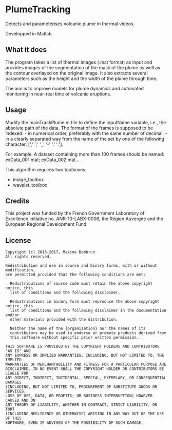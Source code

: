 # PlumeTracking

Detects and parameterises volcanic plume in thermal videos.

Developped in Matlab.

## What it does

The program takes a list of thermal images (.mat format) as input and provides images of the segmentation of the mask of the plume as well as the contour overlayed on the original image.
It also extracts several parameters such as the height and the width of the plume through time.

The aim is to improve models for plume dynamics and automated monitoring in near-real time of volcanic eruptions.



## Usage

Modify the mainTrackPlume.m file to define the inputName variable, i.e., the absolute path of the data.
The format of the frames is supposed to be indexed:
    - in numerical order, preferably with the same number of decimal. 
    - in a clearly separated way from the name of the set by one of the following character: [',' ';' '_' '-' '.' ':'].

For example:
A dataset containing more than 100 frames should be named: 
exData_001.mat; exData_002.mat...

This algorithm requires two toolboxes:
- image_toolbox
- wavelet_toolbox



## Credits

This project was funded by the French Government Laboratory of Excellence initiative no. ANR-10-LABX-0006, the Région Auvergne and the European Regional Development Fund


## License 

    Copyright (c) 2013-2017, Maxime Bombrun
    All rights reserved.

    Redistribution and use in source and binary forms, with or without modification,
    are permitted provided that the following conditions are met:

      Redistributions of source code must retain the above copyright notice, this
      list of conditions and the following disclaimer.

      Redistributions in binary form must reproduce the above copyright notice, this
      list of conditions and the following disclaimer in the documentation and/or
      other materials provided with the distribution.

      Neither the name of the {organization} nor the names of its
      contributors may be used to endorse or promote products derived from
      this software without specific prior written permission.

    THIS SOFTWARE IS PROVIDED BY THE COPYRIGHT HOLDERS AND CONTRIBUTORS "AS IS" AND
    ANY EXPRESS OR IMPLIED WARRANTIES, INCLUDING, BUT NOT LIMITED TO, THE IMPLIED
    WARRANTIES OF MERCHANTABILITY AND FITNESS FOR A PARTICULAR PURPOSE ARE
    DISCLAIMED. IN NO EVENT SHALL THE COPYRIGHT HOLDER OR CONTRIBUTORS BE LIABLE FOR
    ANY DIRECT, INDIRECT, INCIDENTAL, SPECIAL, EXEMPLARY, OR CONSEQUENTIAL DAMAGES
    (INCLUDING, BUT NOT LIMITED TO, PROCUREMENT OF SUBSTITUTE GOODS OR SERVICES;
    LOSS OF USE, DATA, OR PROFITS; OR BUSINESS INTERRUPTION) HOWEVER CAUSED AND ON
    ANY THEORY OF LIABILITY, WHETHER IN CONTRACT, STRICT LIABILITY, OR TORT
    (INCLUDING NEGLIGENCE OR OTHERWISE) ARISING IN ANY WAY OUT OF THE USE OF THIS
    SOFTWARE, EVEN IF ADVISED OF THE POSSIBILITY OF SUCH DAMAGE.
